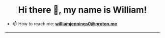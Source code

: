 <h1 align="center">Hi there 👋, my name is William!</h1>

- 📫 How to reach me: **[williamjennings0@proton.me](mailto:williamjennings0@proton.me)**
  
---




